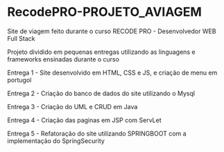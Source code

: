 # RecodePRO-PROJETO_AVIAGEM
Site de viagem feito durante o curso RECODE PRO - Desenvolvedor WEB Full Stack


Projeto dividido em pequenas entregas utilizando as linguagens e frameworks ensinadas durante o curso

Entrega 1 - Site desenvolvido em HTML, CSS e JS, e criação de menu em portugol

Entrega 2 - Criação do banco de dados do site utilizando o Mysql

Entrega 3 - Criação do UML e CRUD em Java

Entrega 4 - Criação das paginas em JSP com ServLet

Entrega 5 - Refatoração do site utilizando SPRINGBOOT com a implementação do SpringSecurity

